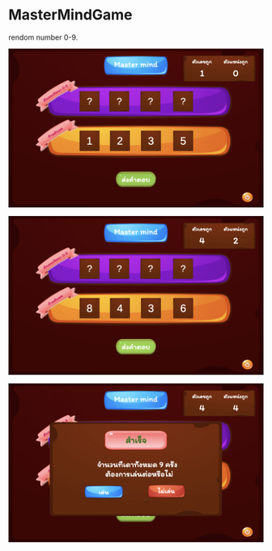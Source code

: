 # MasterMindGame

rendom number 0-9.

![Image of Yaktocat](https://github.com/KhunKomkrit/MasterMindGame/blob/develop/Assets/screens/Screen%20Shot%202564-07-04%20at%2015.04.03.png)

![Image of Yaktocat](https://github.com/KhunKomkrit/MasterMindGame/blob/develop/Assets/screens/Screen%20Shot%202564-07-04%20at%2015.05.00.png)

![Image of Yaktocat](https://github.com/KhunKomkrit/MasterMindGame/blob/develop/Assets/screens/Screen%20Shot%202564-07-04%20at%2015.05.09.png)

